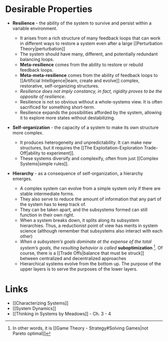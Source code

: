 # Desirable Properties 
* **Resilience** - the ability of the system to survive and persist within a variable environment. 
	* It arises from a rich structure of many feedback loops that can work in different ways to restore a system even after a large [[Perturbation Theory|perturbation]] 
	* The system should have many, different, and potentially redundant balancing loops. 
	* **Meta-resilience** comes from the ability to restore or rebuild feedback loops. 
	* **Meta-meta-resilience** comes from the ability of feedback loops to [[Artificial Intelligence|learn, create and evolve]] complex, restorative, self-organizing structures. 
	* *Resilience does not imply constancy, in fact, rigidity proves to be the opposite of resilience.* 
	* Resilience is not so obvious without a whole-systems view. It is often sacrificed for something short-term. 
	* Resilience expands the possibilities afforded by the system, allowing it to explore more states without destabilizing. 

* **Self-organization** - the capacity of a system to make its own structure more complex. 
	* It produces heterogeneity and unpredictability. It can make new structures, but it requires the [[The Exploitation-Exploration Trade-Off|ability to experiment]]. 
	* These systems diversify and complexify, often from just [[Complex Systems|simple rules]].

* **Hierarchy** - as a consequence of self-organization, a hierarchy emerges. 
	* A complex system can  evolve from a simple system only if there are stable intermediate forms. 
	* They also serve to reduce the amount of information that any part of the system has to keep track of. 
	* They can be taken apart, and the subsystems formed can still function in their own right. 
	* When a system breaks down, it splits along its subsystem hierarchies. Thus, a reductionist point of view has merits in system science (although remember that subsystems also interact with each other)
	* *When a subsystem’s goals dominate at the expense of the total system’s goals, the resulting behavior is called* **suboptimization** [^1]. Of course, there is a [[Trade Offs|balance that must be struck]] between centralized and decentralized approaches
	* Hierarchical systems evolve from the bottom up. The purpose of the upper layers is to serve the purposes of the lower layers. 

[^1]: In other words, it is [[Game Theory - Strategy#Solving Games|not Pareto optimal]]



# Links
* [[Characterizing Systems]]
* [[System Dynamics]]
* [[Thinking in Systems by Meadows]] - Ch. 3 - 4